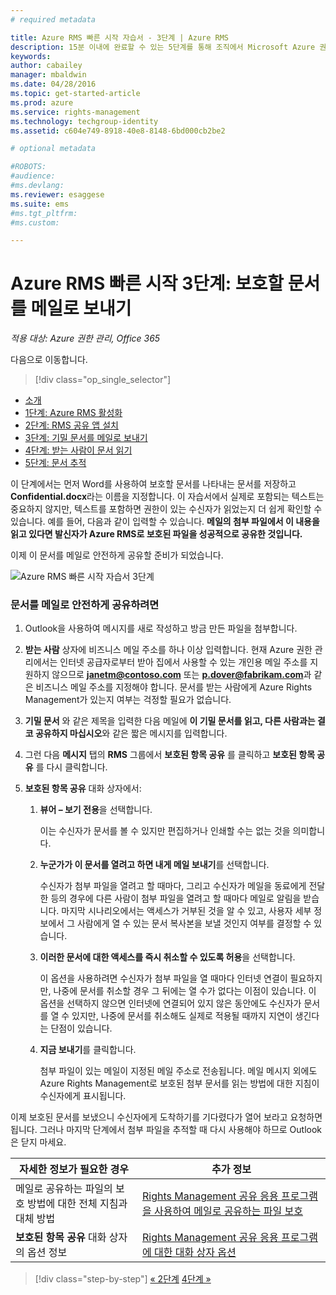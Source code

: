 ```yaml
---
# required metadata

title: Azure RMS 빠른 시작 자습서 - 3단계 | Azure RMS
description: 15분 이내에 완료할 수 있는 5단계를 통해 조직에서 Microsoft Azure 권한 관리 사용을 빠르게 시작하는 방법을 확인할 수 있는 자습서의 세 번째 단계입니다.
keywords:
author: cabailey
manager: mbaldwin
ms.date: 04/28/2016
ms.topic: get-started-article
ms.prod: azure
ms.service: rights-management
ms.technology: techgroup-identity
ms.assetid: c604e749-8918-40e8-8148-6bd000cb2be2

# optional metadata

#ROBOTS:
#audience:
#ms.devlang:
ms.reviewer: esaggese
ms.suite: ems
#ms.tgt_pltfrm:
#ms.custom:

---
```



# Azure RMS 빠른 시작 3단계: 보호할 문서를 메일로 보내기

*적용 대상: Azure 권한 관리, Office 365*


다음으로 이동합니다. 
> [!div class="op_single_selector"]
- [소개](quick-start-tutorial.md)
- [1단계: Azure RMS 활성화](tutorial-step1.md)
- [2단계: RMS 공유 앱 설치](tutorial-step2.md)
- [3단계: 기밀 문서를 메일로 보내기](tutorial-step3.md)
- [4단계: 받는 사람이 문서 읽기](tutorial-step4.md)
- [5단계: 문서 추적](tutorial-step5.md)


이 단계에서는 먼저 Word를 사용하여 보호할 문서를 나타내는 문서를 저장하고 **Confidential.docx**라는 이름을 지정합니다. 이 자습서에서 실제로 포함되는 텍스트는 중요하지 않지만, 텍스트를 포함하면 권한이 있는 수신자가 읽었는지 더 쉽게 확인할 수 있습니다. 예를 들어, 다음과 같이 입력할 수 있습니다. **메일의 첨부 파일에서 이 내용을 읽고 있다면 발신자가 Azure RMS로 보호된 파일을 성공적으로 공유한 것입니다.**

이제 이 문서를 메일로 안전하게 공유할 준비가 되었습니다.

![Azure RMS 빠른 시작 자습서 3단계](../media/AzRMS_Tutorial_3_Screenshots.png)

### 문서를 메일로 안전하게 공유하려면

1.  Outlook을 사용하여 메시지를 새로 작성하고 방금 만든 파일을 첨부합니다.

2.  **받는 사람** 상자에 비즈니스 메일 주소를 하나 이상 입력합니다. 현재 Azure 권한 관리에서는 인터넷 공급자로부터 받아 집에서 사용할 수 있는 개인용 메일 주소를 지원하지 않으므로 **janetm@contoso.com** 또는 **p.dover@fabrikam.com**과 같은 비즈니스 메일 주소를 지정해야 합니다. 문서를 받는 사람에게 Azure Rights Management가 있는지 여부는 걱정할 필요가 없습니다.

3.    **기밀 문서** 와 같은 제목을 입력한 다음 메일에 **이 기밀 문서를 읽고, 다른 사람과는 결코 공유하지 마십시오**와 같은 짧은 메시지를 입력합니다.

4.  그런 다음 **메시지** 탭의 **RMS** 그룹에서 **보호된 항목 공유** 를 클릭하고 **보호된 항목 공유** 를 다시 클릭합니다.

5.  **보호된 항목 공유** 대화 상자에서:

    1.  **뷰어 – 보기 전용**을 선택합니다.

        이는 수신자가 문서를 볼 수 있지만 편집하거나 인쇄할 수는 없는 것을 의미합니다.

    2.  **누군가가 이 문서를 열려고 하면 내게 메일 보내기**를 선택합니다.

        수신자가 첨부 파일을 열려고 할 때마다, 그리고 수신자가 메일을 동료에게 전달한 등의 경우에 다른 사람이 첨부 파일을 열려고 할 때마다 메일로 알림을 받습니다. 마지막 시나리오에서는 액세스가 거부된 것을 알 수 있고, 사용자 세부 정보에서 그 사람에게 열 수 있는 문서 복사본을 보낼 것인지 여부를 결정할 수 있습니다.

    3.  **이러한 문서에 대한 액세스를 즉시 취소할 수 있도록 허용**을 선택합니다.

        이 옵션을 사용하려면 수신자가 첨부 파일을 열 때마다 인터넷 연결이 필요하지만, 나중에 문서를 취소할 경우 그 뒤에는 열 수가 없다는 이점이 있습니다. 이 옵션을 선택하지 않으면 인터넷에 연결되어 있지 않은 동안에도 수신자가 문서를 열 수 있지만, 나중에 문서를 취소해도 실제로 적용될 때까지 지연이 생긴다는 단점이 있습니다.

    4.  **지금 보내기**를 클릭합니다.

        첨부 파일이 있는 메일이 지정된 메일 주소로 전송됩니다. 메일 메시지 외에도 Azure Rights Management로 보호된 첨부 문서를 읽는 방법에 대한 지침이 수신자에게 표시됩니다.

이제 보호된 문서를 보냈으니 수신자에게 도착하기를 기다렸다가 열어 보라고 요청하면 됩니다. 그러나 마지막 단계에서 첨부 파일을 추적할 때 다시 사용해야 하므로 Outlook은 닫지 마세요.

|자세한 정보가 필요한 경우|추가 정보|
|--------------------------------|--------------------------|
|메일로 공유하는 파일의 보호 방법에 대한 전체 지침과 대체 방법|[Rights Management 공유 응용 프로그램을 사용하여 메일로 공유하는 파일 보호](../rms-client/sharing-app-protect-by-email.md)|
|**보호된 항목 공유** 대화 상자의 옵션 정보|[Rights Management 공유 응용 프로그램에 대한 대화 상자 옵션](../rms-client/sharing-app-dialog-box.md)|


>[!div class="step-by-step"] [« 2단계](tutorial-step2.md)
[4단계 »](tutorial-step4.md)

<!--HONumber=May16_HO2-->


